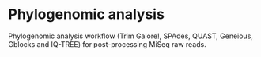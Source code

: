 # Phylogenomic analysis
 
 Phylogenomic analysis workflow (Trim Galore!, SPAdes, QUAST, Geneious, Gblocks and IQ-TREE) for post-processing MiSeq raw reads.
  
 
 
